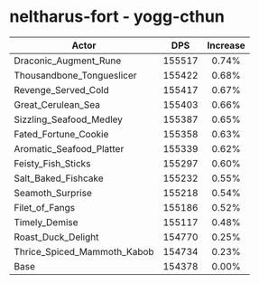 # neltharus-fort - yogg-cthun
| Actor | DPS | Increase |
|---|:---:|:---:|
|Draconic_Augment_Rune|155517|0.74%|
|Thousandbone_Tongueslicer|155422|0.68%|
|Revenge_Served_Cold|155417|0.67%|
|Great_Cerulean_Sea|155403|0.66%|
|Sizzling_Seafood_Medley|155387|0.65%|
|Fated_Fortune_Cookie|155358|0.63%|
|Aromatic_Seafood_Platter|155339|0.62%|
|Feisty_Fish_Sticks|155297|0.60%|
|Salt_Baked_Fishcake|155232|0.55%|
|Seamoth_Surprise|155218|0.54%|
|Filet_of_Fangs|155186|0.52%|
|Timely_Demise|155117|0.48%|
|Roast_Duck_Delight|154770|0.25%|
|Thrice_Spiced_Mammoth_Kabob|154734|0.23%|
|Base|154378|0.00%|
